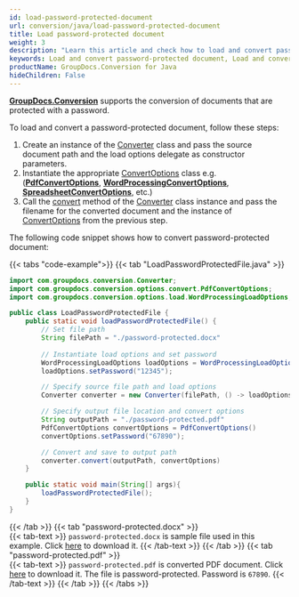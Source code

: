 ```yaml
---
id: load-password-protected-document
url: conversion/java/load-password-protected-document
title: Load password-protected document
weight: 3
description: "Learn this article and check how to load and convert password-protected documents using GroupDocs.Conversion for Java API."
keywords: Load and convert password-protected document, Load and convert protected document, Load and convert document with password
productName: GroupDocs.Conversion for Java
hideChildren: False
---
```

[**GroupDocs.Conversion**](https://products.groupdocs.com/conversion/java) supports the conversion of documents that are protected with a password.

To load and convert a password-protected document, follow these steps:

1.   Create an instance of the [Converter](https://reference.groupdocs.com/java/conversion/com.groupdocs.conversion/Converter) class and pass the source document path and the load options delegate as constructor parameters.
2.   Instantiate the appropriate [ConvertOptions](https://reference.groupdocs.com/java/conversion/com.groupdocs.conversion.options.convert/ConvertOptions) class e.g. (**[PdfConvertOptions](https://reference.groupdocs.com/java/conversion/com.groupdocs.conversion.options.convert/PdfConvertOptions)**, **[WordProcessingConvertOptions](https://reference.groupdocs.com/java/conversion/com.groupdocs.conversion.options.convert/WordProcessingConvertOptions)**, **[SpreadsheetConvertOptions](https://reference.groupdocs.com/java/conversion/com.groupdocs.conversion.options.convert/SpreadsheetConvertOptions)**, etc.)
3.   Call the [convert](https://reference.groupdocs.com/java/conversion/com.groupdocs.conversion/Converter#convert(java.lang.String,%20com.groupdocs.conversion.options.convert.ConvertOptions)) method of the [Converter](https://reference.groupdocs.com/java/conversion/com.groupdocs.conversion/Converter) class instance and pass the filename for the converted document and the instance of [ConvertOptions](https://reference.groupdocs.com/java/conversion/com.groupdocs.conversion.options.convert/ConvertOptions) from the previous step.

The following code snippet shows how to convert password-protected document:

{{< tabs "code-example">}}
{{< tab "LoadPasswordProtectedFile.java" >}}  
```java
import com.groupdocs.conversion.Converter;
import com.groupdocs.conversion.options.convert.PdfConvertOptions;
import com.groupdocs.conversion.options.load.WordProcessingLoadOptions;

public class LoadPasswordProtectedFile {
    public static void loadPasswordProtectedFile() {
        // Set file path
        String filePath = "./password-protected.docx"
    
        // Instantiate load options and set password
        WordProcessingLoadOptions loadOptions = WordProcessingLoadOptions()
        loadOptions.setPassword("12345");

        // Specify source file path and load options
        Converter converter = new Converter(filePath, () -> loadOptions);

        // Specify output file location and convert options
        String outputPath = "./password-protected.pdf"
        PdfConvertOptions convertOptions = PdfConvertOptions()
        convertOptions.setPassword("67890");

        // Convert and save to output path
        converter.convert(outputPath, convertOptions)
    }

    public static void main(String[] args){
        loadPasswordProtectedFile();
    }
}
```
{{< /tab >}}
{{< tab "password-protected.docx" >}}  
{{< tab-text >}}
`password-protected.docx` is sample file used in this example. Click [here](/conversion/python-net/_sample_files/developer-guide/loading-documents/load-password-protected-file/password-protected.docx) to download it.
{{< /tab-text >}}
{{< /tab >}}
{{< tab "password-protected.pdf" >}}  
{{< tab-text >}}
`password-protected.pdf` is converted PDF document. Click [here](/conversion/python-net/_sample_files/developer-guide/loading-documents/load-password-protected-file/password-protected.pdf) to download it. The file is password-protected. Password is `67890`.
{{< /tab-text >}}
{{< /tab >}}
{{< /tabs >}}